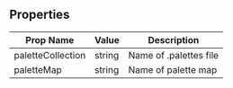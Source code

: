 ## Properties

| Prop Name | Value | Description |
| --------------------- | ------ | ------------------- |
| paletteCollection | string | Name of .palettes file |
| paletteMap | string | Name of palette map |
